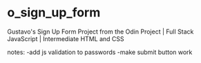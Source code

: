 # o_sign_up_form
Gustavo's Sign Up Form Project from the Odin Project | Full Stack JavaScript | Intermediate HTML and CSS 

notes:
-add js validation to passwords
-make submit button work